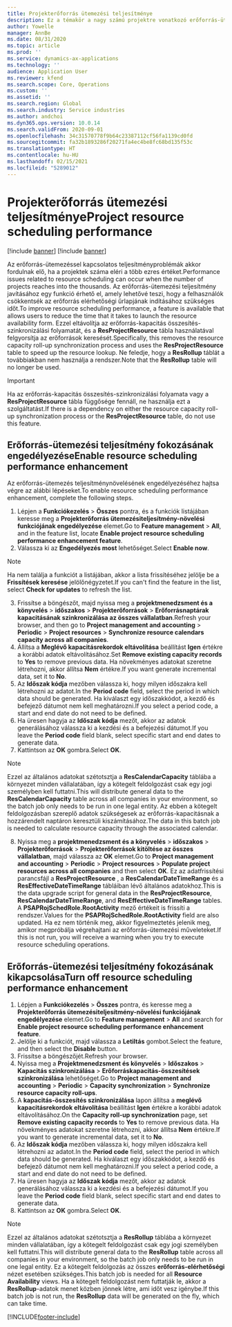 ```yaml
---
title: Projekterőforrás ütemezési teljesítménye
description: Ez a témakör a nagy számú projektre vonatkozó erőforrás-ütemezési teljesítmény javításával kapcsolatban tartalmaz tájékoztatást.
author: Yowelle
manager: AnnBe
ms.date: 08/31/2020
ms.topic: article
ms.prod: ''
ms.service: dynamics-ax-applications
ms.technology: ''
audience: Application User
ms.reviewer: kfend
ms.search.scope: Core, Operations
ms.custom: ''
ms.assetid: ''
ms.search.region: Global
ms.search.industry: Service industries
ms.author: andchoi
ms.dyn365.ops.version: 10.0.14
ms.search.validFrom: 2020-09-01
ms.openlocfilehash: 34c31570778f9b64c23387112cf56fa1139cd0fd
ms.sourcegitcommit: fa32b1893286f20271fa4ec4be8fc68bd135f53c
ms.translationtype: HT
ms.contentlocale: hu-HU
ms.lasthandoff: 02/15/2021
ms.locfileid: "5289012"
---
```

# <a name="project-resource-scheduling-performance"></a><span data-ttu-id="d83eb-103">Projekterőforrás ütemezési teljesítménye</span><span class="sxs-lookup"><span data-stu-id="d83eb-103">Project resource scheduling performance</span></span>

[!include [banner](../includes/banner.md)]
[!include [banner](../includes/preview-banner.md)]


<span data-ttu-id="d83eb-104">Az erőforrás-ütemezéssel kapcsolatos teljesítményproblémák akkor fordulnak elő, ha a projektek száma eléri a több ezres értéket.</span><span class="sxs-lookup"><span data-stu-id="d83eb-104">Performance issues related to resource scheduling can occur when the number of projects reaches into the thousands.</span></span> <span data-ttu-id="d83eb-105">Az erőforrás-ütemezési teljesítmény javításához egy funkció érhető el, amely lehetővé teszi, hogy a felhasználók csökkentsék az erőforrás elérhetőségi űrlapjának indításához szükséges időt.</span><span class="sxs-lookup"><span data-stu-id="d83eb-105">To improve resource scheduling performance, a feature is available that allows users to reduce the time that it takes to launch the resource availability form.</span></span> <span data-ttu-id="d83eb-106">Ezzel eltávolítja az erőforrás-kapacitás összesítés-szinkronizálási folyamatát, és a **ResProjectResource** tábla használatával felgyorsítja az erőforrások keresését.</span><span class="sxs-lookup"><span data-stu-id="d83eb-106">Specifically, this removes the resource capacity roll-up synchronization process and uses the **ResProjectResource** table to speed up the resource lookup.</span></span> <span data-ttu-id="d83eb-107">Ne feledje, hogy a **ResRollup** táblát a továbbiakban nem használja a rendszer.</span><span class="sxs-lookup"><span data-stu-id="d83eb-107">Note that the **ResRollup** table will no longer be used.</span></span>

> [!IMPORTANT]
> <span data-ttu-id="d83eb-108">Ha az erőforrás-kapacitás összesítés-szinkronizálási folyamata vagy a **ResProjectResource** tábla függősége fennáll, ne használja ezt a szolgáltatást.</span><span class="sxs-lookup"><span data-stu-id="d83eb-108">If there is a dependency on either the resource capacity roll-up synchronization process or the **ResProjectResource** table, do not use this feature.</span></span>

## <a name="enable-resource-scheduling-performance-enhancement"></a><span data-ttu-id="d83eb-109">Erőforrás-ütemezési teljesítmény fokozásának engedélyezése</span><span class="sxs-lookup"><span data-stu-id="d83eb-109">Enable resource scheduling performance enhancement</span></span>
<span data-ttu-id="d83eb-110">Az erőforrás-ütemezés teljesítménynövelésének engedélyezéséhez hajtsa végre az alábbi lépéseket.</span><span class="sxs-lookup"><span data-stu-id="d83eb-110">To enable resource scheduling performance enhancement, complete the following steps.</span></span>

1. <span data-ttu-id="d83eb-111">Lépjen a **Funkciókezelés** > **Összes** pontra, és a funkciók listájában keresse meg a **Projekterőforrás ütemezésiteljesítmény-növelési funkciójának engedélyezése** elemet.</span><span class="sxs-lookup"><span data-stu-id="d83eb-111">Go to **Feature management** > **All**, and in the feature list, locate **Enable project resource scheduling performance enhancement feature**.</span></span>
2. <span data-ttu-id="d83eb-112">Válassza ki az **Engedélyezés most** lehetőséget.</span><span class="sxs-lookup"><span data-stu-id="d83eb-112">Select **Enable now**.</span></span>

> [!NOTE]
> <span data-ttu-id="d83eb-113">Ha nem találja a funkciót a listájában, akkor a lista frissítéséhez jelölje be a **Frissítések keresése** jelölőnégyzetet.</span><span class="sxs-lookup"><span data-stu-id="d83eb-113">If you can't find the feature in the list, select **Check for updates** to refresh the list.</span></span>

3. <span data-ttu-id="d83eb-114">Frissítse a böngészőt, majd nyissa meg a **projektmenedzsment és a könyvelés** > **időszakos** > **Projekterőforrások** > **Erőforrásnaptárak kapacitásának szinkronizálása az összes vállalatban**.</span><span class="sxs-lookup"><span data-stu-id="d83eb-114">Refresh your browser, and then go to **Project management and accounting** > **Periodic** > **Project resources** > **Synchronize resource calendars capacity across all companies**.</span></span>
4. <span data-ttu-id="d83eb-115">Állítsa a **Meglévő kapacitásrekordok eltávolítása** beállítást **Igen** értékre a korábbi adatok eltávolításához.</span><span class="sxs-lookup"><span data-stu-id="d83eb-115">Set **Remove existing capacity records** to **Yes** to remove previous data.</span></span> <span data-ttu-id="d83eb-116">Ha növekményes adatokat szeretne létrehozni, akkor állítsa **Nem** értékre.</span><span class="sxs-lookup"><span data-stu-id="d83eb-116">If you want generate incremental data, set it to **No**.</span></span>
5. <span data-ttu-id="d83eb-117">Az **Időszak kódja** mezőben válassza ki, hogy milyen időszakra kell létrehozni az adatot.</span><span class="sxs-lookup"><span data-stu-id="d83eb-117">In the **Period code** field, select the period in which data should be generated.</span></span> <span data-ttu-id="d83eb-118">Ha kiválaszt egy időszakkódot, a kezdő és befejező dátumot nem kell meghatározni.</span><span class="sxs-lookup"><span data-stu-id="d83eb-118">If you select a period code, a start and end date do not need to be defined.</span></span>
6. <span data-ttu-id="d83eb-119">Ha üresen hagyja az **Időszak kódja** mezőt, akkor az adatok generálásához válassza ki a kezdési és a befejezési dátumot.</span><span class="sxs-lookup"><span data-stu-id="d83eb-119">If you leave the **Period code** field blank, select specific start and end dates to generate data.</span></span>
7. <span data-ttu-id="d83eb-120">Kattintson az **OK** gombra.</span><span class="sxs-lookup"><span data-stu-id="d83eb-120">Select **OK**.</span></span>

 > [!NOTE]
 > <span data-ttu-id="d83eb-121">Ezzel az általános adatokat szétotsztja a **ResCalendarCapacity** táblába a környezet minden vállalatában, így a kötegelt feldolgozást csak egy jogi személyben kell futtatni.</span><span class="sxs-lookup"><span data-stu-id="d83eb-121">This will distribute general data to the **ResCalendarCapacity** table across all companies in your environment, so the batch job only needs to be run in one legal entity.</span></span> <span data-ttu-id="d83eb-122">Az ebben a kötegelt feldolgozásban szereplő adatok szükségesek az erőforrás-kapacitásnak a hozzárendelt naptáron keresztüli kiszámításához.</span><span class="sxs-lookup"><span data-stu-id="d83eb-122">The data in this batch job is needed to calculate resource capacity through the associated calendar.</span></span>

8. <span data-ttu-id="d83eb-123">Nyissa meg a **projektmenedzsment és a könyvelés** > **időszakos** > **Projekterőforrások** > **Projekterőforrások kitöltése az összes vállalatban**, majd válassza az **OK** elemet.</span><span class="sxs-lookup"><span data-stu-id="d83eb-123">Go to **Project management and accounting** > **Periodic** > **Project resources** > **Populate project resources across all companies** and then select **OK**.</span></span> <span data-ttu-id="d83eb-124">Ez az adatfrissítési parancsfájl a **ResProjectResource** , a **ResCalendarDateTimeRange** és a **ResEffectiveDateTimeRange** tábláiban lévő általános adatokhoz.</span><span class="sxs-lookup"><span data-stu-id="d83eb-124">This is the data upgrade script for general data in the **ResProjectResource**, **ResCalendarDateTimeRange**, and **ResEffectiveDateTimeRange** tables.</span></span> <span data-ttu-id="d83eb-125">A **PSAPRojSchedRole.RootActivity** mező értékeit is frissíti a rendszer.</span><span class="sxs-lookup"><span data-stu-id="d83eb-125">Values for the **PSAPRojSchedRole.RootActivity** field are also updated.</span></span> <span data-ttu-id="d83eb-126">Ha ez nem történik meg, akkor figyelmeztetés jelenik meg, amikor megpróbálja végrehajtani az erőforrás-ütemezési műveleteket.</span><span class="sxs-lookup"><span data-stu-id="d83eb-126">If this is not run, you will receive a warning when you try to execute resource scheduling operations.</span></span>
 
## <a name="turn-off-resource-scheduling-performance-enhancement"></a><span data-ttu-id="d83eb-127">Erőforrás-ütemezési teljesítmény fokozásának kikapcsolása</span><span class="sxs-lookup"><span data-stu-id="d83eb-127">Turn off resource scheduling performance enhancement</span></span>

1. <span data-ttu-id="d83eb-128">Lépjen a **Funkciókezelés** > **Összes** pontra, és keresse meg a **Projekterőforrás ütemezésiteljesítmény-növelési funkciójának engedélyezése** elemet.</span><span class="sxs-lookup"><span data-stu-id="d83eb-128">Go to **Feature management** > **All**  and search for **Enable project resource scheduling performance enhancement feature**.</span></span>
2. <span data-ttu-id="d83eb-129">Jelölje ki a funkciót, majd válassza a **Letiltás** gombot.</span><span class="sxs-lookup"><span data-stu-id="d83eb-129">Select the feature, and then select the **Disable** button.</span></span>
3. <span data-ttu-id="d83eb-130">Frissítse a böngészőjét.</span><span class="sxs-lookup"><span data-stu-id="d83eb-130">Refresh your browser.</span></span>
4. <span data-ttu-id="d83eb-131">Nyissa meg a **Projektmenedzsment és könyvelés** > **Időszakos** > **Kapacitás szinkronizálása** > **Erőforráskapacitás-összesítések szinkronizálása** lehetőséget.</span><span class="sxs-lookup"><span data-stu-id="d83eb-131">Go to **Project management and accounting** > **Periodic** > **Capacity synchronization** > **Synchronize resource capacity roll-ups**.</span></span>
5. <span data-ttu-id="d83eb-132">A **kapacitás-összesítés szinkronizálása** lapon állítsa a **meglévő kapacitásrekordok eltávolítása** beállítást **Igen** értékre a korábbi adatok eltávolításához.</span><span class="sxs-lookup"><span data-stu-id="d83eb-132">On the **Capacity roll-up synchronization** page, set **Remove existing capacity records** to **Yes** to remove previous data.</span></span> <span data-ttu-id="d83eb-133">Ha növekményes adatokat szeretne létrehozni, akkor állítsa **Nem** értékre.</span><span class="sxs-lookup"><span data-stu-id="d83eb-133">If you want to generate incremental data, set it to **No**.</span></span>
6. <span data-ttu-id="d83eb-134">Az **Időszak kódja** mezőben válassza ki, hogy milyen időszakra kell létrehozni az adatot.</span><span class="sxs-lookup"><span data-stu-id="d83eb-134">In the **Period code** field, select the period in which data should be generated.</span></span> <span data-ttu-id="d83eb-135">Ha kiválaszt egy időszakkódot, a kezdő és befejező dátumot nem kell meghatározni.</span><span class="sxs-lookup"><span data-stu-id="d83eb-135">If you select a period code, a start and end date do not need to be defined.</span></span>
7. <span data-ttu-id="d83eb-136">Ha üresen hagyja az **Időszak kódja** mezőt, akkor az adatok generálásához válassza ki a kezdési és a befejezési dátumot.</span><span class="sxs-lookup"><span data-stu-id="d83eb-136">If you leave the **Period code** field blank, select specific start and end dates to generate data.</span></span>
8. <span data-ttu-id="d83eb-137">Kattintson az **OK** gombra.</span><span class="sxs-lookup"><span data-stu-id="d83eb-137">Select **OK**.</span></span>

> [!NOTE]
> <span data-ttu-id="d83eb-138">Ezzel az általános adatokat szétotsztja a **ResRollup** táblába a környezet minden vállalatában, így a kötegelt feldolgozást csak egy jogi személyben kell futtatni.</span><span class="sxs-lookup"><span data-stu-id="d83eb-138">This will distribute general data to the **ResRollup** table across all companies in your environment, so the batch job only needs to be run in one legal entity.</span></span> <span data-ttu-id="d83eb-139">Ez a kötegelt feldolgozás az összes **erőforrás-elérhetőségi** nézet esetében szükséges.</span><span class="sxs-lookup"><span data-stu-id="d83eb-139">This batch job is needed for all **Resource Availability** views.</span></span> <span data-ttu-id="d83eb-140">Ha a kötegelt feldolgozást nem futtatják le, akkor a **ResRollup**-adatok menet közben jönnek létre, ami időt vesz igénybe.</span><span class="sxs-lookup"><span data-stu-id="d83eb-140">If this batch job is not run, the **ResRollup** data will be generated on the fly, which can take time.</span></span>


[!INCLUDE[footer-include](../includes/footer-banner.md)]